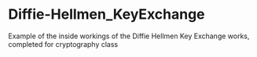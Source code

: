 # Diffie-Hellmen_KeyExchange
Example of the inside workings of the Diffie Hellmen Key Exchange works, completed for cryptography class
